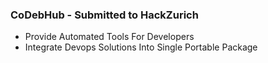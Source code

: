 ### CoDebHub - Submitted to HackZurich
* Provide Automated Tools For Developers
* Integrate Devops Solutions  Into Single Portable Package